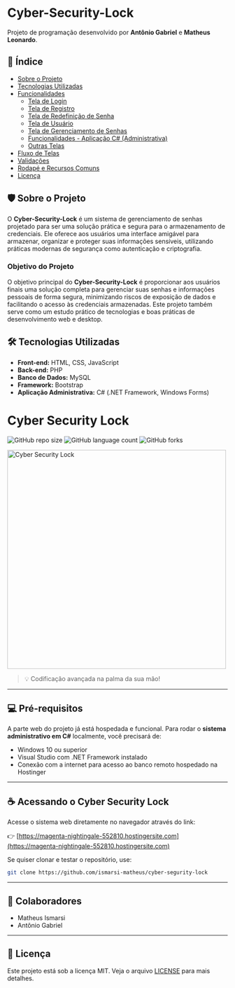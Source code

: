 
# Cyber-Security-Lock

Projeto de programação desenvolvido por **Antônio Gabriel** e **Matheus Leonardo**.

## 📌 Índice

- [Sobre o Projeto](#sobre-o-projeto)
- [Tecnologias Utilizadas](#tecnologias-utilizadas)
- [Funcionalidades](#funcionalidades)
  - [Tela de Login](#tela-de-login)
  - [Tela de Registro](#tela-de-registro)
  - [Tela de Redefinição de Senha](#tela-de-redefinição-de-senha)
  - [Tela de Usuário](#tela-de-usuário)
  - [Tela de Gerenciamento de Senhas](#tela-de-gerenciamento-de-senhas)
  - [Funcionalidades - Aplicação C# (Administrativa)](#funcionalidades---aplicação-c-administrativa)
  - [Outras Telas](#outras-telas)
- [Fluxo de Telas](#fluxo-de-telas)
- [Validações](#validações)
- [Rodapé e Recursos Comuns](#rodapé-e-recursos-comuns)
- [Licença](#licença)

## 🛡 Sobre o Projeto

O **Cyber-Security-Lock** é um sistema de gerenciamento de senhas projetado para ser uma solução prática e segura para o armazenamento de credenciais. Ele oferece aos usuários uma interface amigável para armazenar, organizar e proteger suas informações sensíveis, utilizando práticas modernas de segurança como autenticação e criptografia.

### Objetivo do Projeto

O objetivo principal do **Cyber-Security-Lock** é proporcionar aos usuários finais uma solução completa para gerenciar suas senhas e informações pessoais de forma segura, minimizando riscos de exposição de dados e facilitando o acesso às credenciais armazenadas. Este projeto também serve como um estudo prático de tecnologias e boas práticas de desenvolvimento web e desktop.

## 🛠 Tecnologias Utilizadas

- **Front-end:** HTML, CSS, JavaScript
- **Back-end:** PHP
- **Banco de Dados:** MySQL
- **Framework:** Bootstrap
- **Aplicação Administrativa:** C# (.NET Framework, Windows Forms)



# Cyber Security Lock

![GitHub repo size](https://img.shields.io/github/repo-size/ismarsi-matheus/cyber-segurity-lock?style=for-the-badge)
![GitHub language count](https://img.shields.io/github/languages/count/ismarsi-matheus/cyber-segurity-lock?style=for-the-badge)
![GitHub forks](https://img.shields.io/github/forks/ismarsi-matheus/cyber-segurity-lock?style=for-the-badge)

<img src="https://magenta-nightingale-552810.hostingersite.com/assets/img/logo.png" alt="Cyber Security Lock" width="500">

> 💡 Codificação avançada na palma da sua mão!

---


## 💻 Pré-requisitos

A parte web do projeto já está hospedada e funcional. Para rodar o **sistema administrativo em C#** localmente, você precisará de:

- Windows 10 ou superior
- Visual Studio com .NET Framework instalado
- Conexão com a internet para acesso ao banco remoto hospedado na Hostinger

---

## ☕ Acessando o Cyber Security Lock

Acesse o sistema web diretamente no navegador através do link:

👉 [https://magenta-nightingale-552810.hostingersite.com](https://magenta-nightingale-552810.hostingersite.com)

Se quiser clonar e testar o repositório, use:

```bash
git clone https://github.com/ismarsi-matheus/cyber-segurity-lock
```

---

## 🤝 Colaboradores

- Matheus Ismarsi  
- Antônio Gabriel


---

## 📃 Licença

Este projeto está sob a licença MIT. Veja o arquivo [LICENSE](LICENSE) para mais detalhes.

